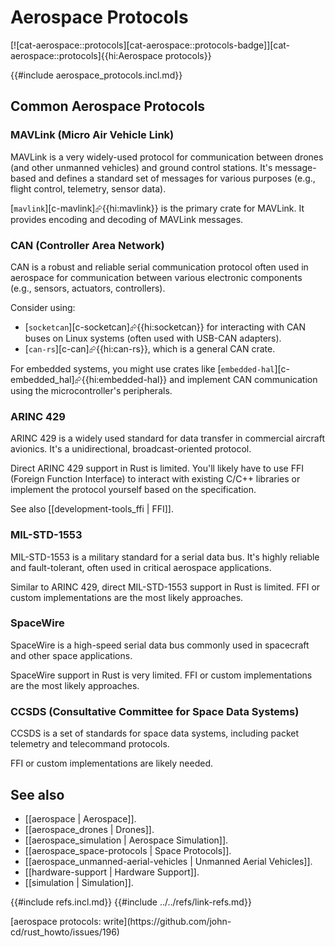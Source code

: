 # Aerospace Protocols

[![cat-aerospace::protocols][cat-aerospace::protocols-badge]][cat-aerospace::protocols]{{hi:Aerospace protocols}}

{{#include aerospace_protocols.incl.md}}

## Common Aerospace Protocols

### MAVLink (Micro Air Vehicle Link)

MAVLink is a very widely-used protocol for communication between drones (and other unmanned vehicles) and ground control stations. It's message-based and defines a standard set of messages for various purposes (e.g., flight control, telemetry, sensor data).

[`mavlink`][c-mavlink]⮳{{hi:mavlink}} is the primary crate for MAVLink. It provides encoding and decoding of MAVLink messages.

### CAN (Controller Area Network)

CAN is a robust and reliable serial communication protocol often used in aerospace for communication between various electronic components (e.g., sensors, actuators, controllers).

Consider using:

- [`socketcan`][c-socketcan]⮳{{hi:socketcan}} for interacting with CAN buses on Linux systems (often used with USB-CAN adapters).
- [`can-rs`][c-can]⮳{{hi:can-rs}}, which is a general CAN crate.

For embedded systems, you might use crates like [`embedded-hal`][c-embedded_hal]⮳{{hi:embedded-hal}} and implement CAN communication using the microcontroller's peripherals.

### ARINC 429

ARINC 429 is a widely used standard for data transfer in commercial aircraft avionics. It's a unidirectional, broadcast-oriented protocol.

Direct ARINC 429 support in Rust is limited. You'll likely have to use FFI (Foreign Function Interface) to interact with existing C/C++ libraries or implement the protocol yourself based on the specification.

See also [[development-tools_ffi | FFI]].

### MIL-STD-1553

MIL-STD-1553 is a military standard for a serial data bus. It's highly reliable and fault-tolerant, often used in critical aerospace applications.

Similar to ARINC 429, direct MIL-STD-1553 support in Rust is limited. FFI or custom implementations are the most likely approaches.

### SpaceWire

SpaceWire is a high-speed serial data bus commonly used in spacecraft and other space applications.

SpaceWire support in Rust is very limited. FFI or custom implementations are the most likely approaches.

### CCSDS (Consultative Committee for Space Data Systems)

CCSDS is a set of standards for space data systems, including packet telemetry and telecommand protocols.

FFI or custom implementations are likely needed.

## See also

- [[aerospace | Aerospace]].
- [[aerospace_drones | Drones]].
- [[aerospace_simulation | Aerospace Simulation]].
- [[aerospace_space-protocols | Space Protocols]].
- [[aerospace_unmanned-aerial-vehicles | Unmanned Aerial Vehicles]].
- [[hardware-support | Hardware Support]].
- [[simulation | Simulation]].

{{#include refs.incl.md}}
{{#include ../../refs/link-refs.md}}

<div class="hidden">
[aerospace protocols: write](https://github.com/john-cd/rust_howto/issues/196)
</div>
